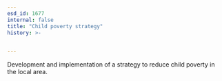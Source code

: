 ```yaml
---
esd_id: 1677
internal: false
title: "Child poverty strategy"
history: >-
  

---
```


Development and implementation of a strategy to reduce child poverty in the local area.

